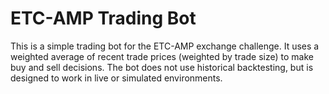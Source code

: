 # ETC-AMP Trading Bot

This is a simple trading bot for the ETC-AMP exchange challenge. It uses a weighted average of recent trade prices (weighted by trade size) to make buy and sell decisions. The bot does not use historical backtesting, but is designed to work in live or simulated environments.
